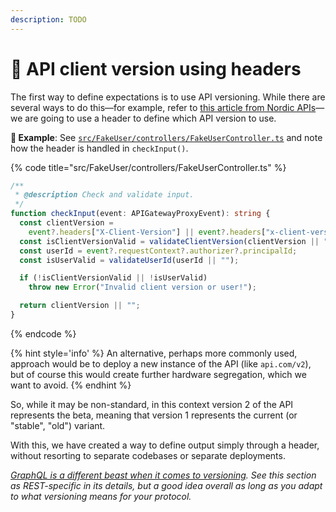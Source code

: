 ```yaml
---
description: TODO
---
```


# 📂 API client version using headers

The first way to define expectations is to use API versioning. While there are several ways to do this—for example, refer to [this article from Nordic APIs](https://nordicapis.com/everything-you-need-to-know-about-api-versioning/)—we are going to use a header to define which API version to use.

**🎯 Example**: See [`src/FakeUser/controllers/FakeUserController.ts`](https://github.com/mikaelvesavuori/better-apis-workshop/blob/main/src/FakeUser/controllers/FakeUserController.ts) and note how the header is handled in `checkInput()`.

{% code title="src/FakeUser/controllers/FakeUserController.ts" %}

```typescript
/**
 * @description Check and validate input.
 */
function checkInput(event: APIGatewayProxyEvent): string {
  const clientVersion =
    event?.headers["X-Client-Version"] || event?.headers["x-client-version"];
  const isClientVersionValid = validateClientVersion(clientVersion || "");
  const userId = event?.requestContext?.authorizer?.principalId;
  const isUserValid = validateUserId(userId || "");

  if (!isClientVersionValid || !isUserValid)
    throw new Error("Invalid client version or user!");

  return clientVersion || "";
}
```

{% endcode %}

{% hint style='info' %}
An alternative, perhaps more commonly used, approach would be to deploy a new instance of the API (like `api.com/v2`), but of course this would create further hardware segregation, which we want to avoid.
{% endhint %}

So, while it may be non-standard, in this context version 2 of the API represents the beta, meaning that version 1 represents the current (or "stable", "old") variant.

With this, we have created a way to define output simply through a header, without resorting to separate codebases or separate deployments.

[_GraphQL is a different beast when it comes to versioning_](https://graphql.org/learn/best-practices/#versioning)_. See this section as REST-specific in its details, but a good idea overall as long as you adapt to what versioning means for your protocol._

